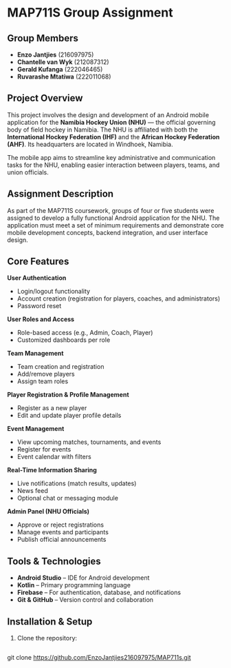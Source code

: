 # MAP711S Group Assignment

## Group Members

- **Enzo Jantjies** (216097975)
- **Chantelle van Wyk** (212087312)
- **Gerald Kufanga** (222046465)
- **Ruvarashe Mtatiwa** (222011068)

## Project Overview

This project involves the design and development of an Android mobile application for the **Namibia Hockey Union (NHU)** — the official governing body of field hockey in Namibia. The NHU is affiliated with both the **International Hockey Federation (IHF)** and the **African Hockey Federation (AHF)**. Its headquarters are located in Windhoek, Namibia.

The mobile app aims to streamline key administrative and communication tasks for the NHU, enabling easier interaction between players, teams, and union officials.

## Assignment Description

As part of the MAP711S coursework, groups of four or five students were assigned to develop a fully functional Android application for the NHU. The application must meet a set of minimum requirements and demonstrate core mobile development concepts, backend integration, and user interface design.

## Core Features

 **User Authentication**
 - Login/logout functionality
 - Account creation (registration for players, coaches, and administrators)
 - Password reset

 **User Roles and Access**
 - Role-based access (e.g., Admin, Coach, Player)
 - Customized dashboards per role

 **Team Management**
 - Team creation and registration
 - Add/remove players
 - Assign team roles

 **Player Registration & Profile Management**
 - Register as a new player
 - Edit and update player profile details

 **Event Management**
 - View upcoming matches, tournaments, and events
 - Register for events
 - Event calendar with filters

 **Real-Time Information Sharing**
 - Live notifications (match results, updates)
 - News feed
 - Optional chat or messaging module

 **Admin Panel (NHU Officials)**
 - Approve or reject registrations
 - Manage events and participants
 - Publish official announcements

## Tools & Technologies

- **Android Studio** – IDE for Android development
- **Kotlin** – Primary programming language
- **Firebase** – For authentication, database, and notifications
- **Git & GitHub** – Version control and collaboration

## Installation & Setup

1. Clone the repository:
   ```bash
  git clone https://github.com/EnzoJantjies216097975/MAP711s.git

